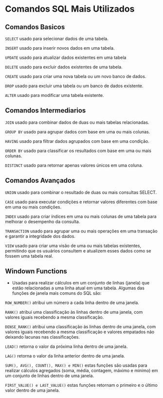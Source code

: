 # Comandos SQL Mais Utilizados

## Comandos Basicos


``SELECT`` usado para selecionar dados de uma tabela.

``INSERT`` usado para inserir novos dados em uma tabela.

``UPDATE`` usado para atualizar dados existentes em uma tabela

``DELETE`` usado para excluir dados existentes de uma tabela.

``CREATE`` usado para criar uma nova tabela ou um novo banco de dados.

``DROP`` usado para excluir uma tabela ou um banco de dados existente.

``ALTER`` usado para modificar uma tabela existente.




## Comandos Intermediarios


``JOIN`` usado para combinar dados de duas ou mais tabelas relacionadas.

``GROUP BY`` usado para agrupar dados com base em uma ou mais colunas.

``HAVING`` usado para filtrar dados agrupados com base em uma condição.

``ORDER BY`` usado para classificar os resultados com base em uma ou mais colunas.

``DISTINCT`` usado para retornar apenas valores únicos em uma coluna.


## Comandos Avançados

``UNION`` usado para combinar o resultado de duas ou mais consultas SELECT.

``CASE`` usado para executar condições e retornar valores diferentes com base em uma ou mais condições.

``INDEX`` usado para criar índices em uma ou mais colunas de uma tabela para melhorar o desempenho da consulta.

``TRANSACTION`` usado para agrupar uma ou mais operações em uma transação e garantir a integridade dos dados.

``VIEW`` usado para criar uma visão de uma ou mais tabelas existentes, permitindo que os usuários consultem e atualizem esses dados como se fossem uma tabela real.


## Windown Functions


 - Usadas para realizar cálculos em um conjunto de linhas (janela) que estão relacionadas a uma linha atual em uma tabela. 
 Algumas das funções de janela mais comuns do SQL são:



``ROW_NUMBER()`` atribui um número a cada linha dentro de uma janela.


``RANK()`` atribui uma classificação às linhas dentro de uma janela, com valores iguais recebendo a mesma classificação.

``DENSE_RANK()`` atribui uma classificação às linhas dentro de uma janela, com valores iguais recebendo a mesma classificação e valores empatados não deixando lacunas nas classificações.

``LEAD()`` retorna o valor da próxima linha dentro de uma janela.

``LAG()`` retorna o valor da linha anterior dentro de uma janela.

``SUM(), AVG(), COUNT(), MAX() e MIN()`` estas funções são usadas para realizar cálculos agregados (soma, média, contagem, máximo e mínimo) em um conjunto de linhas dentro de uma janela.

``FIRST_VALUE() e LAST_VALUE()`` estas funções retornam o primeiro e o último valor dentro de uma janela.


